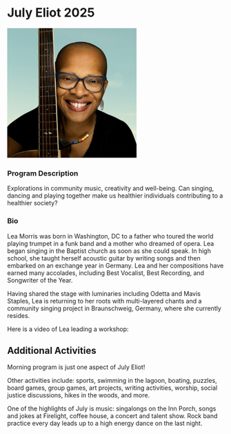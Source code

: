 # July Eliot 2025

<div id="camp-card"></div>

<img
    src="/img/speakers/lea_morris.jpg"
    alt="Lea Morris"
    width="300" />

### Program Description

Explorations in community music, creativity and well-being. Can singing, dancing and playing together make us healthier individuals contributing to a healthier society?

### Bio

Lea Morris was born in Washington, DC to a father who toured the world playing trumpet in a funk band and a mother who dreamed of opera. Lea began singing in the Baptist church as soon as she could speak. In high school, she taught herself acoustic guitar by writing songs and then embarked on an exchange year in Germany. Lea and her compositions have earned many accolades, including Best Vocalist, Best Recording, and Songwriter of the Year.

Having shared the stage with luminaries including Odetta and Mavis Staples, Lea is returning to her roots with multi-layered chants and a community singing project in Braunschweig, Germany, where she currently resides.

Here is a video of Lea leading a workshop:

## Additional Activities

Morning program is just one aspect of July Eliot!

Other activities include: sports, swimming in the lagoon, boating, puzzles, board games, group games, art projects, writing activities, worship, social justice discussions, hikes in the woods, and more.

One of the highlights of July is music: singalongs on the Inn Porch, songs and jokes at Firelight, coffee house, a concert and talent show. Rock band practice every day leads up to a high energy dance on the last night.